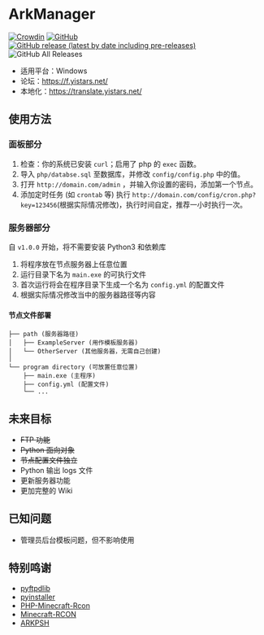 # ArkManager
[![Crowdin](https://badges.crowdin.net/arkmanager/localized.svg)](https://translate.yistars.net/)
[![GitHub](https://img.shields.io/github/license/yistars/ArkManager)](./LICENSE)
[![GitHub release (latest by date including pre-releases)](https://img.shields.io/github/v/release/yistars/ArkManager?include_prereleases)](https://github.com/yistars/ArkManager/releases)
![GitHub All Releases](https://img.shields.io/github/downloads/yistars/ArkManager/total)

* 适用平台：Windows
* 论坛：https://f.yistars.net/
* 本地化：https://translate.yistars.net/

## 使用方法
### 面板部分
1. 检查：你的系统已安装 `curl`；启用了 php 的 `exec` 函数。
2. 导入 `php/databse.sql` 至数据库，并修改 `config/config.php` 中的值。
3. 打开 `http://domain.com/admin` ，并输入你设置的密码，添加第一个节点。
4. 添加定时任务 (如 `crontab` 等) 执行 `http://domain.com/config/cron.php?key=123456`(根据实际情况修改)，执行时间自定，推荐一小时执行一次。

### 服务器部分
自 `v1.0.0` 开始，将不需要安装 Python3 和依赖库

1. 将程序放在节点服务器上任意位置
2. 运行目录下名为 `main.exe` 的可执行文件
3. 首次运行将会在程序目录下生成一个名为 `config.yml` 的配置文件
4. 根据实际情况修改当中的服务器路径等内容

#### 节点文件部署
```
├── path (服务器路径)
│   ├── ExampleServer (用作模板服务器)
│   └── OtherServer (其他服务器，无需自己创建)
│
└── program directory (可放置任意位置)
    ├── main.exe (主程序)
    ├── config.yml (配置文件)
    └── ...
```

## 未来目标
* ~~FTP 功能~~
* ~~Python 面向对象~~
* ~~节点配置文件独立~~
* Python 输出 logs 文件
* 更新服务器功能
* 更加完整的 Wiki

## 已知问题
* 管理员后台模板问题，但不影响使用

## 特别鸣谢
* [pyftpdlib](https://github.com/giampaolo/pyftpdlib)
* [pyinstaller](https://github.com/pyinstaller/pyinstaller)
* [PHP-Minecraft-Rcon](https://github.com/thedudeguy/PHP-Minecraft-Rcon)
* [Minecraft-RCON](https://github.com/Rauks/Minecraft-RCON)
* [ARKPSH](https://rcon.arkpsh.cn/)
